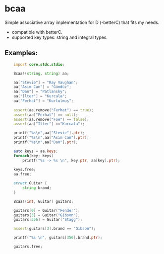 # bcaa
Simple associative array implementation for D (-betterC) that fits my needs.
 * compatible with betterC.
 * supported key types: string and integral types. 

## Examples:
```d
    import core.stdc.stdio;

    Bcaa!(string, string) aa;

    aa["Stevie"] = "Ray Vaughan";
    aa["Asım Can"] = "Gündüz";
    aa["Dan"] = "Patlansky";
    aa["İlter"] = "Kurcala";
    aa["Ferhat"] = "Kurtulmuş";
    
    assert(aa.remove("Ferhat") == true);
    assert(aa["Ferhat"] == null);
    assert(aa.remove("Foe") == false);
    assert(aa["İlter"] =="Kurcala");

    printf("%s\n",aa["Stevie"].ptr);
    printf("%s\n",aa["Asım Can"].ptr);
    printf("%s\n",aa["Dan"].ptr);

    auto keys = aa.keys;
    foreach(key; keys)
        printf("%s -> %s \n", key.ptr, aa[key].ptr);
    
    keys.free;
    aa.free;

    struct Guitar {
        string brand;
    }

    Bcaa!(int, Guitar) guitars;

    guitars[0] = Guitar("Fender");
    guitars[3] = Guitar("Gibson");
    guitars[356] = Guitar("Stagg");

    assert(guitars[3].brand == "Gibson");

    printf("%s \n", guitars[356].brand.ptr);

    guitars.free;

```